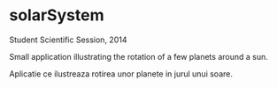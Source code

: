 # solarSystem
Student Scientific Session, 2014

Small application illustrating the rotation of a few planets around a sun.

Aplicatie ce ilustreaza rotirea unor planete in jurul unui soare.
